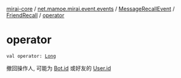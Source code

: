 [mirai-core](../../../index.md) / [net.mamoe.mirai.event.events](../../index.md) / [MessageRecallEvent](../index.md) / [FriendRecall](index.md) / [operator](./operator.md)

# operator

`val operator: `[`Long`](https://kotlinlang.org/api/latest/jvm/stdlib/kotlin/-long/index.html)

撤回操作人, 可能为 [Bot.id](../../../net.mamoe.mirai/-bot/id.md) 或好友的 [User.id](../../../net.mamoe.mirai.contact/-user/id.md)

